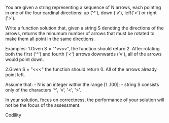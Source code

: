 You are given a string representing a sequence of N arrows, each pointing in one of the four cardinal directions: up ('^'), down ('v'), leff('<') or right ('>').

Write a function solution that, given a string S denoting the directions of the arrows, returns the minumum number of arrows that must be rotated to make them all point in the same directions.

Examples: 1.Given S = "^vv<v", the function should return 2. After rotating both the first ('^') and fourth ('<') arrows downwards ('v'), all of the arrows would point down.

2.Given S = "<<<" the function should return 0. All of the arrows already point left.

Assume that: - N is an integer within the range [1..100]; - string S consists only of the characters '^', 'v', '<', '>'.

In your solution, focus on correctness, the performance of your solution will not be the focus of the assessment.

Codility
